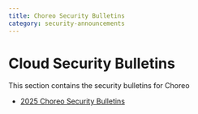 ```yaml
---
title: Choreo Security Bulletins
category: security-announcements
---
```


# Cloud Security Bulletins

This section contains the security bulletins for Choreo

* [2025 Choreo Security Bulletins]({{#base_path#}}/security-announcements/cloud-security-bulletins/choreo/2025/choreo-2025-h1)

